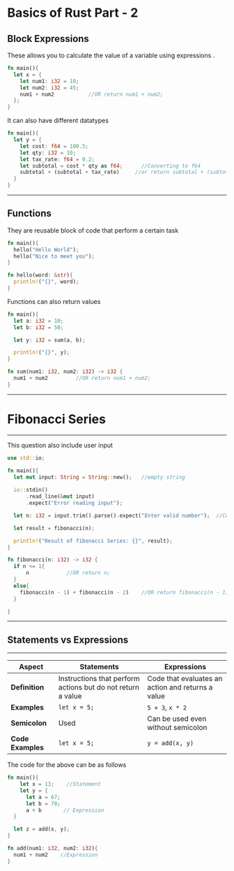 # Basics of Rust Part - 2 

## Block Expressions 

These allows you to calculate the value of a variable using expressions . 

```rs 
fn main(){
  let x = {
    let num1: i32 = 10;
    let num2: i32 = 45;
    num1 + num2           //OR return num1 + num2;
  };
}
```

It can also have different datatypes

```rs 
fn main(){
  let y = {
    let cost: f64 = 100.5;
    let qty: i32 = 10;
    let tax_rate: f64 = 0.2; 
    let subtotal = cost * qty as f64;      //Converting to f64 
    subtotal + (subtotal + tax_rate)     //or return subtotal + (subtotal + tax_rate);
  }
}
```

---

## Functions 

They are reusable block of code that perform a certain task 

```rs 
fn main(){
  hello("Hello World");
  hello("Nice to meet you");
}

fn hello(word: &str){
  println!("{}", word);
}
```

Functions can also return values 

```rs 
fn main(){
  let a: i32 = 10;
  let b: i32 = 50;

  let y: i32 = sum(a, b);

  println!("{}", y);
}

fn sum(num1: i32, num2: i32) -> i32 {
  num1 + num2         //OR return num1 + num2;
}
```

---

# Fibonacci Series 

---

This question also include user input 

```rs 
use std::io;

fn main(){
  let mut input: String = String::new();   //empty string
  
  io::stdin()
      .read_line(&mut input)
      .expect("Error reading input");

  let n: i32 = input.trim().parse().expect("Enter valid number");  //Convering to i32 

  let result = fibonacci(n);

  println!("Result of fibonacci Series: {}", result);
}

fn fibonacci(n: i32) -> i32 {
  if n <= 1{
      n            //OR return n;
  }
  else{
    fibonacci(n - 1) + fibonacci(n - 2)    //OR return fibonacci(n - 1) + fibonacci(n - 2);
  }

}
```

---

## Statements vs Expressions 

---


|Aspect|Statements|Expressions|
|---|---|---|
|**Definition**|Instructions that perform actions but do not return a value| Code that evaluates an action and returns a value|
|**Examples**|`let x = 5;`|`5 + 3`, `x * 2`|
|**Semicolon**|Used|Can be used even without semicolon|
|**Code Examples**|`let x = 5;`|`y = add(x, y)`|

The code for the above can be as follows 

```rs 
fn main(){
    let x = 13;    //Statement
    let y = {
      let a = 67;
      let b = 78;
      a + b       // Expression 
  }

  let z = add(x, y);
}

fn add(num1: i32, num2: i32){
  num1 + num2    //Expression 
}
```
